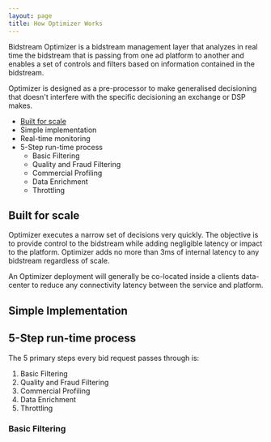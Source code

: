 ```yaml
---
layout: page
title: How Optimizer Works
---
```


Bidstream Optimizer is a bidstream management layer that analyzes in real time the bidstream that is passing from one ad platform to another and enables a set of controls and filters based on information contained in the bidstream.

Optimizer is designed as a pre-processor to make generalised decisioning that doesn't interfere with the specific decisioning an exchange or DSP makes.

* [Built for scale](#built-for-scale)
* Simple implementation
* Real-time monitoring
* 5-Step run-time process
  * Basic Filtering
  * Quality and Fraud Filtering
  * Commercial Profiling
  * Data Enrichment
  * Throttling

## Built for scale

Optimizer executes a narrow set of decisions very quickly. The objective is to provide control to the bidstream while adding negligible latency or impact to the platform. Optimizer adds no more than 3ms of internal latency to any bidstream regardless of scale.

An Optimizer deployment will generally be co-located inside a clients data-center to reduce any connectivity latency between the service and platform.

## Simple Implementation

## 5-Step run-time process

The 5 primary steps every bid request passes through is:

1. Basic Filtering
1. Quality and Fraud Filtering
1. Commercial Profiling
1. Data Enrichment
1. Throttling

### Basic Filtering
